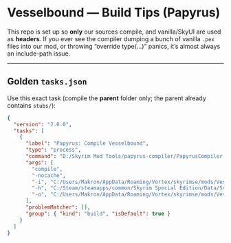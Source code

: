# Vesselbound — Build Tips (Papyrus)

This repo is set up so **only** our sources compile, and vanilla/SkyUI are used as **headers**. If you ever see the compiler dumping a bunch of vanilla `.pex` files into our mod, or throwing “override type(...)” panics, it’s almost always an include-path issue.

---

## Golden `tasks.json`

Use this exact task (compile the **parent** folder only; the parent already contains `stubs/`):

```json
{
  "version": "2.0.0",
  "tasks": [
    {
      "label": "Papyrus: Compile Vesselbound",
      "type": "process",
      "command": "D:/Skyrim Mod Tools/papyrus-compiler/PapyrusCompiler.exe",
      "args": [
        "compile",
        "-nocache",
        "-i", "C:/Users/Makron/AppData/Roaming/Vortex/skyrimse/mods/Vesselbound/scripts/source",
        "-h", "C:/Steam/steamapps/common/Skyrim Special Edition/Data/Scripts/Source",
        "-o", "C:/Users/Makron/AppData/Roaming/Vortex/skyrimse/mods/Vesselbound/scripts"
      ],
      "problemMatcher": [],
      "group": { "kind": "build", "isDefault": true }
    }
  ]
}
